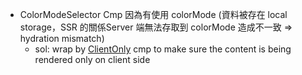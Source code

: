 - ColorModeSelector Cmp 因為有使用 colorMode (資料被存在 local storage，SSR 的關係Server 端無法存取到 colorMode 造成不一致 => hydration mismatch)
  - sol: wrap by [ClientOnly](https://nuxt.com/docs/api/components/client-only) cmp to make sure the content is being rendered only on client side